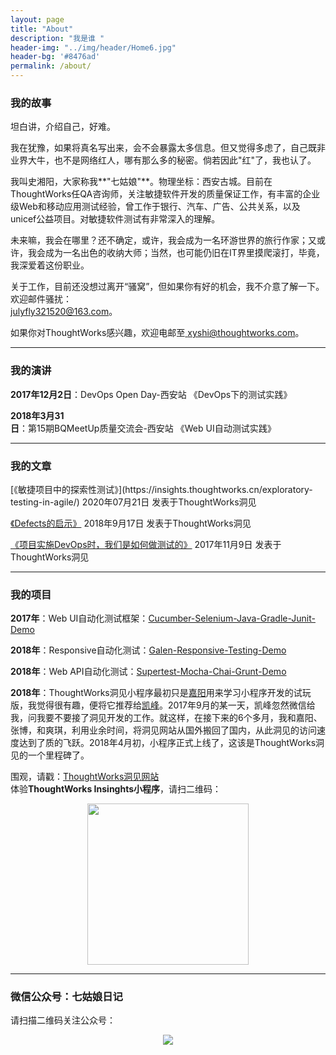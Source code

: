 ```yaml
---
layout: page
title: "About"
description: "我是谁 "
header-img: "../img/header/Home6.jpg"
header-bg: '#8476ad'
permalink: /about/
---
```


<!--<h1>关于我</h1>

<div id="#msg"></div>
<center>
    <img src="{{site.baseurl }}/img/about/july.jpg" align="center">
</center>-->

<h3>我的故事</h3>

坦白讲，介绍自己，好难。

我在犹豫，如果将真名写出来，会不会暴露太多信息。但又觉得多虑了，自己既非业界大牛，也不是网络红人，哪有那么多的秘密。倘若因此"红"了，我也认了。

我叫史湘阳，大家称我**"七姑娘"**。物理坐标：西安古城。目前在ThoughtWorks任QA咨询师，关注敏捷软件开发的质量保证工作，有丰富的企业级Web和移动应用测试经验，曾工作于银行、汽车、广告、公共关系，以及unicef公益项目。对敏捷软件测试有非常深入的理解。

未来嘛，我会在哪里？还不确定，或许，我会成为一名环游世界的旅行作家；又或许，我会成为一名出色的收纳大师；当然，也可能仍旧在IT界里摸爬滚打，毕竟，我深爱着这份职业。

关于工作，目前还没想过离开“骚窝”，但如果你有好的机会，我不介意了解一下。欢迎邮件骚扰：<br>
<a href="mailto:julyfly321520@163.com">
<i class="fa fa-envelope-o" aria-hidden="true"></i> julyfly321520@163.com</a>。

如果你对ThoughtWorks感兴趣，欢迎电邮至<a href="mailto:xyshi@thoughtworks.com">
<i class="fa fa-envelope-o" aria-hidden="true"></i> xyshi@thoughtworks.com</a>。

<hr>

<h3>我的演讲</h3>

**2017年12月2日**：DevOps Open Day-西安站 《DevOps下的测试实践》

**2018年3月31日**：第15期BQMeetUp质量交流会-西安站 《Web UI自动测试实践》

<hr>

<h3>我的文章</h3>
[《敏捷项目中的探索性测试》](https://insights.thoughtworks.cn/exploratory-testing-in-agile/) 2020年07月21日 发表于ThoughtWorks洞见

[《Defects的启示》](https://insights.thoughtworks.cn/about-defects/) 2018年9月17日 发表于ThoughtWorks洞见

[《项目实施DevOps时，我们是如何做测试的》](https://insights.thoughtworks.cn/qa-in-devops/) 2017年11月9日 发表于ThoughtWorks洞见

<hr>

<h3>我的项目</h3>

**2017年**：Web UI自动化测试框架：[Cucumber-Selenium-Java-Gradle-Junit-Demo](https://github.com/JulyShi/Cucumber-Selenium-Java-Gradle-Junit-Demo.git)

**2018年**：Responsive自动化测试：[Galen-Responsive-Testing-Demo](https://github.com/JulyShi/Galen-Responsive-Testing-Demo.git)

**2018年**：Web API自动化测试：[Supertest-Mocha-Chai-Grunt-Demo](https://github.com/JulyShi/Supertest-Mocha-Chai-Grunt-Demo.git)

**2018年**：ThoughtWorks洞见小程序最初只是[嘉阳](https://blog.jyyan.xyz/)用来学习小程序开发的试玩版，我觉得很有趣，便将它推荐给[凯峰](https://www.instagram.com/zhangkf/)。2017年9月的某一天，凯峰忽然微信给我，问我要不要接了洞见开发的工作。就这样，在接下来的6个多月，我和嘉阳、张博，和爽琪，利用业余时间，将洞见网站从国外搬回了国内，从此洞见的访问速度达到了质的飞跃。2018年4月初，小程序正式上线了，这该是ThoughtWorks洞见的一个里程碑了。

围观，请戳：[ThoughtWorks洞见网站](https://insights.thoughtworks.cn/)<br>
体验**ThoughtWorks Insinghts小程序**，请扫二维码：
<div id="#msg"></div>
<center>
    <img src="{{site.baseurl }}/img/about/Artboard.png" align="center" style="width:258px;">
</center>
	
<hr>	
<h3>微信公众号：七姑娘日记</h3>
<i class="fa fa-weixin" aria-hidden="true"></i> 请扫描二维码关注公众号：

<center>
    <p><img src="{{site.baseurl }}/img/about/July-Wechat.jpg" align="center"></p>
</center>

<!--<hr>	-->

<!--<h3>你可以在这里找到我</h3>

Twitter:  [https://twitter.com/July65170663](https://twitter.com/July65170663)

Facebook:  [https://www.facebook.com/july.shi.12](https://www.facebook.com/july.shi.12)

Insight:  [https://insights.thoughtworks.cn/author/shixiangyang/](https://insights.thoughtworks.cn/author/shixiangyang/)

简书:  [https://www.jianshu.com/u/a56252510948](https://www.jianshu.com/u/a56252510948)

豆瓣:  [https://www.douban.com/people/julysxy/](https://www.douban.com/people/julysxy/)

知乎:  [https://www.zhihu.com/people/julysxy/activities](https://www.zhihu.com/people/julysxy/activities)

GitHub:  [https://github.com/JulyShi](https://github.com/JulyShi)

Email:  <a href="mailto:xyshi@thoughtworks.com">xyshi@thoughtworks.com</a>-->
  

